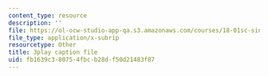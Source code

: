 ```yaml
---
content_type: resource
description: ''
file: https://ol-ocw-studio-app-qa.s3.amazonaws.com/courses/18-01sc-single-variable-calculus-fall-2010/fb1639c380754fbcb28df50d21483f87_hjZhPczMkL4.srt
file_type: application/x-subrip
resourcetype: Other
title: 3play caption file
uid: fb1639c3-8075-4fbc-b28d-f50d21483f87
---
```

